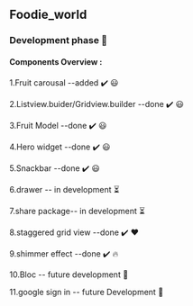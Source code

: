 ## Foodie_world
### Development phase  💪


#### Components Overview :

1.Fruit carousal --added ✔️ 😃

2.Listview.buider/Gridview.builder --done ✔️ 😃


3.Fruit Model --done ✔️ 😃


4.Hero widget --done ✔️ 😃


5.Snackbar --done ✔️ 😃


6.drawer -- in development  ⏳


7.share package-- in development ⏳


8.staggered grid view --done ✔️ ❤️


9.shimmer effect --done ✔️ 🔥


10.Bloc -- future development  🔮


11.google sign in -- future Development 🔮



